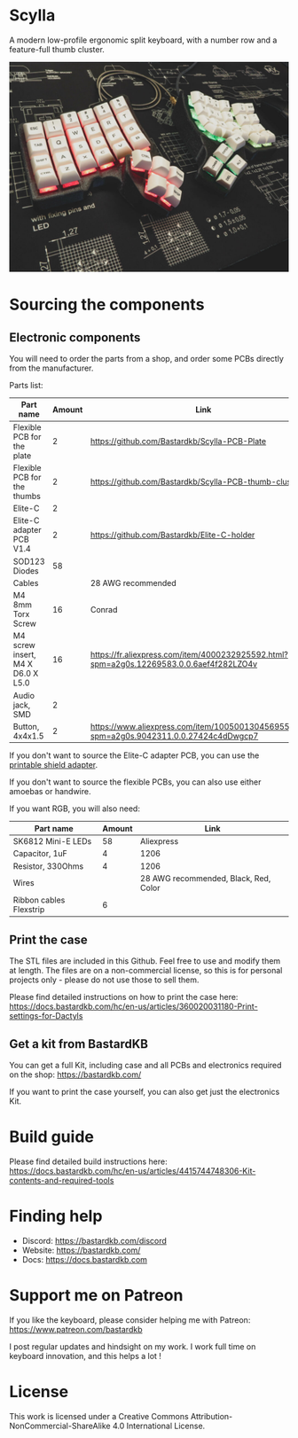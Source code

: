 # Scylla

A modern low-profile ergonomic split keyboard, with a number row and a feature-full thumb cluster.

![](pics/1.jpg)

# Sourcing the components

## Electronic components

You will need to order the parts from a shop, and order some PCBs directly from the manufacturer.

Parts list:

| Part name                         | Amount | Link                                                                                       |
| --------------------------------- | ------ | ------------------------------------------------------------------------------------------ |
| Flexible PCB for the plate        | 2      | https://github.com/Bastardkb/Scylla-PCB-Plate                                              |
| Flexible PCB for the thumbs       | 2      | https://github.com/Bastardkb/Scylla-PCB-thumb-cluster                                      |
| Elite-C                           | 2      |                                                                                            |
| Elite-C adapter PCB V1.4          | 2      | https://github.com/Bastardkb/Elite-C-holder                                                |
| SOD123 Diodes                     | 58     |                                                                                            |
| Cables                            |        | 28 AWG recommended                                                                         |
| M4 8mm Torx Screw                 | 16     | Conrad                                                                                     |
| M4 screw insert, M4 X D6.0 X L5.0 | 16     | https://fr.aliexpress.com/item/4000232925592.html?spm=a2g0s.12269583.0.0.6aef4f282LZO4v    |
| Audio jack, SMD                   | 2      |                                                                                            |
| Button, 4x4x1.5                   | 2      | https://www.aliexpress.com/item/1005001304569553.html?spm=a2g0s.9042311.0.0.27424c4dDwgcp7 |

If you don't want to source the Elite-C adapter PCB, you can use the [printable shield adapter](https://github.com/Bastardkb/Skeletyl/blob/main/things/pro%20micro%20mount%20plate/pro%20micro%20mount%20plate%20v2.stl).

If you don't want to source the flexible PCBs, you can also use either amoebas or handwire.

If you want RGB, you will also need:

| Part name          | Amount | Link       |
| ------------------ | ------ | ---------- |
| SK6812 Mini-E LEDs | 58     | Aliexpress |
| Capacitor, 1uF          | 4      | 1206                                  |
| Resistor, 330Ohms       | 4      | 1206                                  |
| Wires                   |        | 28 AWG recommended, Black, Red, Color |
| Ribbon cables Flexstrip | 6      |                                       |

## Print the case

The STL files are included in this Github.
Feel free to use and modify them at length. The files are on a non-commercial license, so this is for personal projects only - please do not use those to sell them.

Please find detailed instructions on how to print the case here:
https://docs.bastardkb.com/hc/en-us/articles/360020031180-Print-settings-for-Dactyls

## Get a kit from BastardKB

You can get a full Kit, including case and all PCBs and electronics required on the shop:
https://bastardkb.com/

If you want to print the case yourself, you can also get just the electronics Kit.

# Build guide

Please find detailed build instructions here:
https://docs.bastardkb.com/hc/en-us/articles/4415744748306-Kit-contents-and-required-tools

# Finding help

- Discord: https://bastardkb.com/discord
- Website: https://bastardkb.com/
- Docs: https://docs.bastardkb.com

# Support me on Patreon

If you like the keyboard, please consider helping me with Patreon: https://www.patreon.com/bastardkb

I post regular updates and hindsight on my work. I work full time on keyboard innovation, and this helps a lot !

# License 

This work is licensed under a Creative Commons Attribution-NonCommercial-ShareAlike 4.0 International License.
